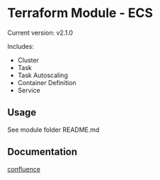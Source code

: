 # Terraform Module - ECS

Current version: v2.1.0

Includes:

* Cluster
* Task
* Task Autoscaling
* Container Definition
* Service

## Usage

See module folder README.md

## Documentation

[confluence](https://ohpendev.atlassian.net/wiki/spaces/CCE/pages/2062320795/Terraform+Modules)
